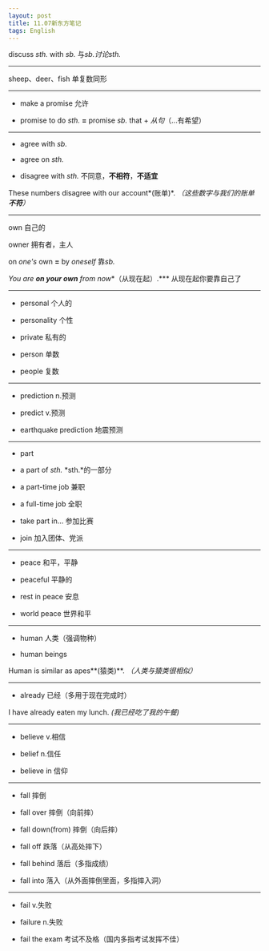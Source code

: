 ```yaml
---
layout: post
title: 11.07新东方笔记
tags: English
---
```

discuss *sth.* with *sb.* 与*sb.*讨论*sth.*

----------

sheep、deer、fish 单复数同形

----------

* make a promise 允许

* promise to do *sth.* **=** promise *sb.* that + *从句*（...有希望）

----------

* agree with *sb.*

* agree on *sth.*

* disagree with *sth.* 不同意，**不相符**，**不适宜**

These numbers disagree with our account*(账单)*.
*（这些数字与我们的账单**不符**）*

----------

own 自己的

owner 拥有者，主人

on *one's* own **=** by *oneself* 靠*sb.*

*You are **on your own** from now**（从现在起）.*** 从现在起你要靠自己了

----------

* personal 个人的

* personality 个性

* private 私有的

* person 单数

* people 复数

----------

* prediction n.预测

* predict v.预测

* earthquake prediction 地震预测

----------

* part 

* a part of *sth.* *sth.*的一部分

* a part-time job 兼职

* a full-time job 全职

* take part in... 参加比赛

* join 加入团体、党派

----------

* peace 和平，平静

* peaceful 平静的

* rest in peace 安息

* world peace 世界和平

----------

* human 人类（强调物种）

* human beings

Human is similar as apes**(猿类)**.
*（人类与猿类很相似）*

----------

* already 已经（多用于现在完成时）

I have already eaten my lunch. *(我已经吃了我的午餐)*

----------

* believe v.相信

* belief n.信任

* believe in 信仰

----------

* fall 摔倒

* fall over 摔倒（向前摔）

* fall down(from) 摔倒（向后摔）

* fall off 跌落（从高处摔下）

* fall behind 落后（多指成绩）

* fall into 落入（从外面摔倒里面，多指摔入洞）

----------

* fail v.失败

* failure n.失败

* fail the exam 考试不及格（国内多指考试发挥不佳）